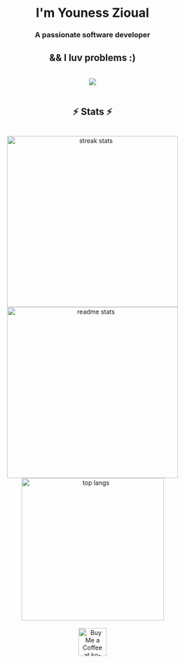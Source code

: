 <h1 align="center">
  I'm Youness Zioual
</h1>
<h3 align="center">A passionate software developer</h3>
<h2 align="center">&& I luv problems :)</h2>

<br/>
<div align="center">
    <img src="https://skillicons.dev/icons?i=c,github,git,javascript,typescript" />
<br>
</div>

<br/>
<h2 align="center">⚡ Stats ⚡</h2>
<br>
<div align=center>
  <img width=390 src="https://github-readme-streak-stats-zioual.vercel.app/?user=zioual&count_private=true&theme=react&border_radius=10" alt="streak stats"/>
  <img width=390 src="https://github-readme-stats-zioual.vercel.app/api?username=zioual&count_private=true&show_icons=true&theme=react&rank_icon=github&border_radius=10" alt="readme stats" />
  <br/>
  <img width=325 align="center" src="https://github-readme-stats-zioual.vercel.app/api/top-langs/?username=zioual&hide=HTML&langs_count=8&layout=compact&theme=react&border_radius=10&size_weight=0.5&count_weight=0.5&exclude_repo=github-readme-stats" alt="top langs" />
</div>
<br/>
<div align="center">
<a href='https://ko-fi.com/V7V4RAK9C' target='_blank'>
  <img height='64' style='border:0px;height:64px;' src='https://storage.ko-fi.com/cdn/kofi1.png?v=3' border='0' alt='Buy Me a Coffee at ko-fi.com' />
</a>
</div>
<br/>
